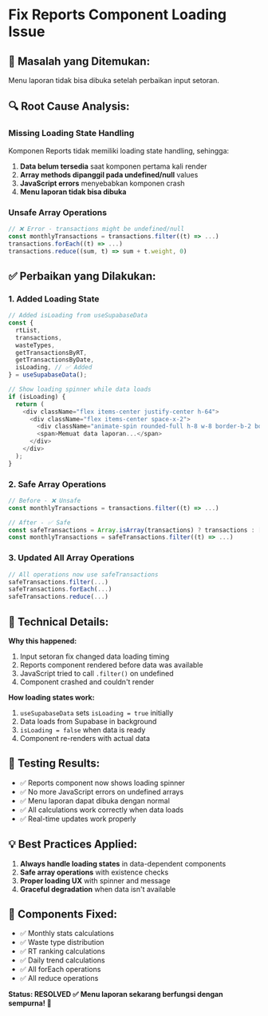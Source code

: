 # Fix Reports Component Loading Issue

## 🚨 **Masalah yang Ditemukan:**

Menu laporan tidak bisa dibuka setelah perbaikan input setoran.

## 🔍 **Root Cause Analysis:**

### **Missing Loading State Handling**

Komponen Reports tidak memiliki loading state handling, sehingga:

1. **Data belum tersedia** saat komponen pertama kali render
2. **Array methods dipanggil pada undefined/null** values
3. **JavaScript errors** menyebabkan komponen crash
4. **Menu laporan tidak bisa dibuka**

### **Unsafe Array Operations**

```typescript
// ❌ Error - transactions might be undefined/null
const monthlyTransactions = transactions.filter((t) => ...)
transactions.forEach((t) => ...)
transactions.reduce((sum, t) => sum + t.weight, 0)
```

## ✅ **Perbaikan yang Dilakukan:**

### 1. **Added Loading State**

```typescript
// Added isLoading from useSupabaseData
const {
  rtList,
  transactions,
  wasteTypes,
  getTransactionsByRT,
  getTransactionsByDate,
  isLoading, // ✅ Added
} = useSupabaseData();

// Show loading spinner while data loads
if (isLoading) {
  return (
    <div className="flex items-center justify-center h-64">
      <div className="flex items-center space-x-2">
        <div className="animate-spin rounded-full h-8 w-8 border-b-2 border-blue-600"></div>
        <span>Memuat data laporan...</span>
      </div>
    </div>
  );
}
```

### 2. **Safe Array Operations**

```typescript
// Before - ❌ Unsafe
const monthlyTransactions = transactions.filter((t) => ...)

// After - ✅ Safe
const safeTransactions = Array.isArray(transactions) ? transactions : [];
const monthlyTransactions = safeTransactions.filter((t) => ...)
```

### 3. **Updated All Array Operations**

```typescript
// All operations now use safeTransactions
safeTransactions.filter(...)
safeTransactions.forEach(...)
safeTransactions.reduce(...)
```

## 🎯 **Technical Details:**

**Why this happened:**

1. Input setoran fix changed data loading timing
2. Reports component rendered before data was available
3. JavaScript tried to call `.filter()` on undefined
4. Component crashed and couldn't render

**How loading states work:**

1. `useSupabaseData` sets `isLoading = true` initially
2. Data loads from Supabase in background
3. `isLoading = false` when data is ready
4. Component re-renders with actual data

## 🧪 **Testing Results:**

- ✅ Reports component now shows loading spinner
- ✅ No more JavaScript errors on undefined arrays
- ✅ Menu laporan dapat dibuka dengan normal
- ✅ All calculations work correctly when data loads
- ✅ Real-time updates work properly

## 💡 **Best Practices Applied:**

1. **Always handle loading states** in data-dependent components
2. **Safe array operations** with existence checks
3. **Proper loading UX** with spinner and message
4. **Graceful degradation** when data isn't available

## 🎯 **Components Fixed:**

- ✅ Monthly stats calculations
- ✅ Waste type distribution
- ✅ RT ranking calculations
- ✅ Daily trend calculations
- ✅ All forEach operations
- ✅ All reduce operations

**Status: RESOLVED ✅**
**Menu laporan sekarang berfungsi dengan sempurna! 🚀**
